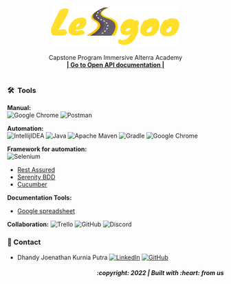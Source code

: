 <div align="center">
  <a href="https://github.com/ALTA-Bringeee-Group1/Bringeee-API">
    <img src="images/lesgoo.png" width="300" height="95">
  </a>

  <p align="center">
    Capstone Program Immersive Alterra Academy
    <br />
    <a href="https://app.swaggerhub.com/apis-docs/faqihassyfa/LesGoo/1.0.0"><strong>| Go to Open API documentation |</strong></a>
    <br />
    <br />
  </p>
</div>


### 🛠 &nbsp;Tools
**Manual:**  
![Google Chrome](https://img.shields.io/badge/Google%20Chrome-4285F4?style=for-the-badge&logo=GoogleChrome&logoColor=white)
![Postman](https://img.shields.io/badge/Postman-FF6C37?style=for-the-badge&logo=postman&logoColor=white)

**Automation:**  
![IntellijIDEA](https://img.shields.io/badge/IntelliJIDEA-000000.svg?style=for-the-badge&logo=intellij-idea&logoColor=white)
![Java](https://img.shields.io/badge/java-%23ED8B00.svg?style=for-the-badge&logo=java&logoColor=white)
![Apache Maven](https://img.shields.io/badge/Apache%20Maven-C71A36?style=for-the-badge&logo=Apache%20Maven&logoColor=white)
![Gradle](https://img.shields.io/badge/Gradle-02303A.svg?style=for-the-badge&logo=Gradle&logoColor=white)
![Google Chrome](https://img.shields.io/badge/Google%20Chrome-4285F4?style=for-the-badge&logo=GoogleChrome&logoColor=white)

**Framework for automation:**  
![Selenium](https://img.shields.io/badge/-selenium-%43B02A?style=for-the-badge&logo=selenium&logoColor=white)
- [Rest Assured](https://rest-assured.io/)
- [Serenity BDD](https://serenity-bdd.info/)
- [Cucumber](https://cucumber.io/)

**Documentation Tools:** 
- [Google spreadsheet](https://www.google.com/sheets/about/)

**Collaboration:**
![Trello](https://img.shields.io/badge/Trello-%23026AA7.svg?style=for-the-badge&logo=Trello&logoColor=white)
![GitHub](https://img.shields.io/badge/github-%23121011.svg?style=for-the-badge&logo=github&logoColor=white)
![Discord](https://img.shields.io/badge/%3CServer%3E-%237289DA.svg?style=for-the-badge&logo=discord&logoColor=white)


### 📱 Contact
- Dhandy Joenathan Kurnia Putra
  [![LinkedIn](https://img.shields.io/badge/alfinfernandha-%230077B5.svg?style=for-the-badge&logo=linkedin&logoColor=white)](https://www.linkedin.com/in/dhandyjoenathan/)
  [![GitHub](https://img.shields.io/badge/alfin7007-%23121011.svg?style=for-the-badge&logo=github&logoColor=white)]([https://github.com/dhandyjoe)

<h5>
<p align="right">:copyright: 2022 | Built with :heart: from us</p>
</h5>
